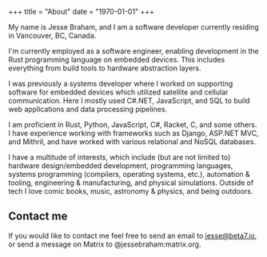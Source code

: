 +++
title = "About"
date  = "1970-01-01"
+++

My name is Jesse Braham, and I am a software developer currently residing in Vancouver, BC, Canada.

I'm currently employed as a software engineer, enabling development in the Rust programming language on embedded devices. This includes everything from build tools to hardware abstraction layers.

I was previously a systems developer where I worked on supporting software for embedded devices which utilized satellite and cellular communication. Here I mostly used C#.NET, JavaScript, and SQL to build web applications and data processing pipelines.

I am proficient in Rust, Python, JavaScript, C#, Racket, C, and some others. I have experience working with frameworks such as Django, ASP.NET MVC, and Mithril, and have worked with various relational and NoSQL databases.

I have a multitude of interests, which include (but are not limited to) hardware design/embedded development, programming languages, systems programming (compilers, operating systems, etc.), automation & tooling, engineering & manufacturing, and physical simulations. Outside of tech I love comic books, music, astronomy & physics, and being outdoors.


## Contact me

If you would like to contact me feel free to send an email to [jesse@beta7.io](mailto:jesse@beta7.io), or send a message on Matrix to <span class="text-white">@jessebraham:matrix.org</span>.

